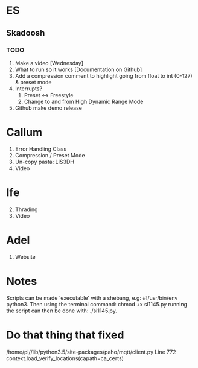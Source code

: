 # ES

## Skadoosh

### TODO
1. Make a video [Wednesday]
2. What to run so it works [Documentation on Github]
3. Add a compression comment to highlight going from float to int (0-127) & preset mode
4. Interrupts?
	1. Preset <-> Freestyle
	2. Change to and from High Dynamic Range Mode
5. Github make demo release

# Callum
1. Error Handling Class 
2. Compression / Preset Mode
3. Un-copy pasta: LIS3DH
4. Video

# Ife
2. Thrading
6. Video

# Adel
1. Website

# Notes
Scripts can be made 'executable' with a shebang, e.g: #!/usr/bin/env python3.
Then using the terminal command: chmod +x si1145.py running the script can
then be done with: ./si1145.py.

# Do that thing that fixed
/home/pi/<user>/lib/python3.5/site-packages/paho/mqtt/client.py 
Line 772
context.load_verify_locations(capath=ca_certs)